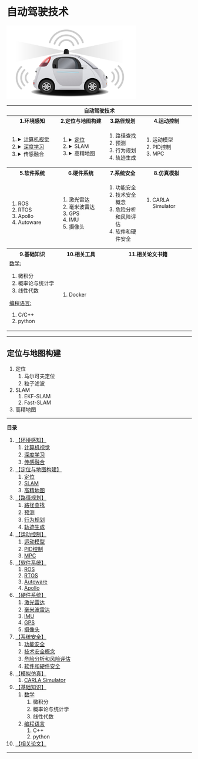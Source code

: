 # 自动驾驶技术

<p align="left" ><img height="200" src="/imgs/selfdriving.png"/></p>

<table>
<tr><th colspan="4">自动驾驶技术</th></tr>
<tr><th width="250">1.环境感知</th><th width="250">2.定位与地图构建</th><th width="250">3.路径规划</th><th width="250">4.运动控制</th></tr>
<tr>
<td><ol>
    <li><details>
    <summary><a href="#cv">计算机视觉</a></summary><p><ol>
    <li>相机标定</li>
    <li>梯度和颜色空间</li>
    <li>深度学习和计算机视觉</li>
    <li>支持向量机</li>
    <li>决策树</li>
    <li>目标检测</li>
    <li><i>车道寻找项目</i></li>
    <li><i>车辆检测和追踪项目</i></li></ol></p>
    </details></li>
    <li><details>
    <summary><a href="#dl">深度学习</a></summary><p><ol>
    <li>神经网络基础</li>
    <li>线性回归</li>
    <li>线性分类</li>
    <li>深度神经网络</li>
    <li>卷积神经网络</li>
    <li>TensorFlow</li>
    <li>LeNet</li>
    <li>Keras</li>
    </ol></p>
    </details></li>
    <li><details> 
    <summary>传感融合</summary><p><ol>
    <li>卡尔曼滤波</li>
    <li>扩展卡尔曼滤波</li>
    <li>无迹卡尔曼滤波</li></ol></p>
    </details></li>
    </ol>
    </td>    
<td><ol>
    <li><details>
    <summary><a href="#loc">定位</a></summary><p><ol>
    <li>马尔可夫定位</li>
    <li>粒子滤波</li></ol></p>
    </details></li>
    <li><details>
    <summary>SLAM</summary><p><ol>
    <li>EKF-SLAM</li>
    <li>Fast-SLAM</li></ol></p>
    </details></li>
    <li><details> 
    <summary>高精地图</summary><p><ol>
    <li></li>
    <li></li></ol></p>
    </details></li>
    </ol>
    </td>
<td><ol><li>路径查找</li><li>预测</li><li>行为规划</li><li>轨迹生成</li></ol></td>
<td><ol><li>运动模型</li><li>PID控制</li><li>MPC</li></ol></td>

</tr>
<tr><th width="250">5.软件系统</th><th width="250">6.硬件系统</th><th width="250">7.系统安全</th><th width="250">8.仿真模拟</th></tr>
<tr>
<td><ol><li>ROS</li><li>RTOS</li><li>Apollo</li><li>Autoware</li></ol></td>
<td><ol><li>激光雷达</li><li>毫米波雷达</li><li>GPS</li><li>IMU</li><li>摄像头</li></ol></td>
<td><ol><li>功能安全</li><li>技术安全概念</li><li>危险分析和风险评估</li><li>软件和硬件安全</li></ol></td>
<td><ol><li>CARLA Simulator</li></ol><img height="50"/></td>
</tr>

</tr>
<tr><th width="250">9.基础知识</th><th width="250">10.相关工具</th><th width="500" colspan="2">11.相关论文书籍</th></tr>
<tr>
<td><u>数学:</u><ol><li>微积分</li><li>概率论与统计学</li><li>线性代数</li></ol>
    <u>编程语言:</u><ol><li>C/C++</li><li>python</li></ol></td>
    <td><ol><li>Docker</li></ol></td>
    <td colspan="2"></td>

</tr>

</table>

----------



## 定位与地图构建
1. 定位<a id="loc"></a>
   1. 马尔可夫定位
   2. 粒子滤波
2. SLAM
   1. EKF-SLAM
   2. Fast-SLAM
3. 高精地图

-----------

**目录**
1. [【环境感知】](#perception)
   1. [计算机视觉](#cv)
   2. [深度学习](#deepl)
   3. [传感融合](#fusion)
2. [【定位与地图构建】](#lm)
   1. [定位](#localization)
   2. [SLAM](#slam)
   3. [高精地图](#hdmap)
3. [【路径规划】](#pathplan)
   1. [路径查找](#)
   2. [预测](#)
   3. [行为规划](#)
   4. [轨迹生成](#)
4. [【运动控制】](#motioncontrol)
   1. [运动模型](#model)
   2. [PID控制](#pid)
   3. [MPC](#mpc)
5. [【软件系统】](#software)
   1. [ROS](#ros)
   2. [RTOS](#rtos)
   3. [Autoware](#)
   4. [Apollo](#apollo)
6. [【硬件系统】](#hardware)
   1. [激光雷达](#)
   2. [毫米波雷达](#)
   3. [IMU](#)
   4. [GPS](#)
   5. [摄像头](#)
7. [【系统安全】](#safety)
   1. [功能安全](#)
   2. [技术安全概念](#)
   3. [危险分析和风险评估](#)
   4. [软件和硬件安全](#)
8. [【模拟仿真】](#simulator)
   1. [CARLA Simulator](#carla)
9. [【基础知识】](#basics)
   1. [数学](#math)
      1. 微积分
      2. 概率论与统计学
      3. 线性代数
   2. [编程语言](#prolan)
      1. C++
      2. python
10. [【相关论文】](#paper)
     
    

---------------------



